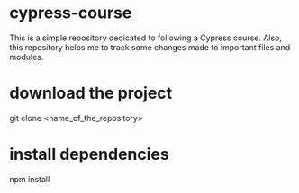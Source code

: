 # cypress-course
This is a simple repository dedicated to following a Cypress course. Also, this repository helps me to track some changes made to important files and modules. 

# download the project
git clone <name_of_the_repository>

# install dependencies
npm install



